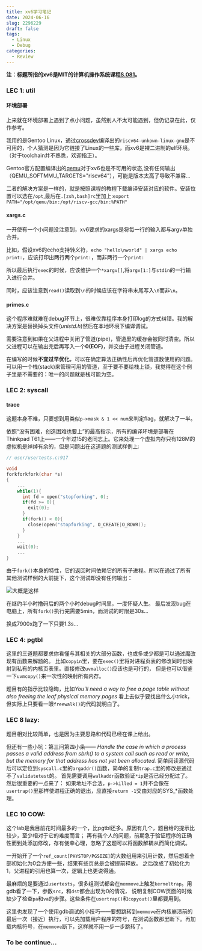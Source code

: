 ```yaml
---
title: xv6学习笔记
date: 2024-06-16
slug: 2296229
draft: false
tags:
  - Linux
  - Debug
categories:
  - Review
---
```


**注：标题所指的xv6是MIT的计算机操作系统课程[S.081](https://pdos.csail.mit.edu/6.828/2020/schedule.html)。**

### LEC 1: util

#### 环境部署

上来就在环境部署上遇到了点小问题，虽然别人不太可能遇到，但仍记录在此，仅作参考。

我用的是Gentoo Linux，通过[crossdev](https://wiki.gentoo.org/wiki/Crossdev)编译出的``riscv64-unkown-linux-gnu``是不可用的，个人猜测是因为它链接了Linux的一些库，而xv6是裸二进制的elf环境。（对于toolchain并不熟悉，欢迎指正）。

Gentoo官方配置编译出的[qemu](https://packages.gentoo.org/packages/app-emulation/qemu)对于xv6也是不可用的状态,没有任何输出（QEMU_SOFTMMU_TARGETS="riscv64"），可能是版本太高了导致不兼容...

二者的解决方案是一样的，就是按照课程的教程下载编译安装对应的软件。安装位置可以选在`/opt`,最后在`.[zsh,bash]rc`里加上:`export PATH="/opt/qemu/bin:/opt/riscv-gcc/bin:%PATH"`

#### xargs.c
一开使有一个小问题没注意到，xv6要求的xargs是将每一行的输入都与argv单独合并。

比如，假设xv6的echo支持转义符，`echo "hello\nworld" | xargs echo print:`，应该打印出两行两个`print:`，而非两行一个`print:`

所以最后执行`exec`的时候，应该维护一个`*xargv[]`,将`argv[1:]`与`stdin`的一行输入进行合并。

同时，应该注意到`read()`读取到`\n`的时候应该在字符串末尾写入`\0`而非`\n`。

#### primes.c
这个程序难就难在debug环节上，很难仅靠程序本身打印log的方式纠错。我的解决方案是替换掉头文件(*unistd.h*)然后在本地环境下编译调试。

需要注意到如果在父进程中关闭了管道(pipe)，管道里的缓存会被同时清空。所以父进程可以在输出完后再写入一个**0(EOF)**，并交由子进程关闭管道。

在编写的时候**不宜过早优化**，可以在确定算法正确性后再优化管道数使用的问题。可以用一个栈(stack)来管理可用的管道，至于要不要给栈上锁，我觉得在这个例子里是不需要的：唯一的问题就是栈可能为空。

### LEC 2: syscall

#### trace
这题本身不难，只要想到用类似`p->mask & 1 << num`来判定flag，就解决了一半。

依照“没有困难，创造困难也要上”的最高指示，所有的编译环境是部署在Thinkpad T61上——一个年过15的老同志上。它来处理一个虚拟内存只有128M的虚拟机是绰绰有余的，但是问题出在这道题的测试样例上:
```C
// user/usertests.c:917

void
forkforkfork(char *s)
{
    ...
    while(1){
      int fd = open("stopforking", 0);
      if(fd >= 0){
        exit(0);
      }
      if(fork() < 0){
        close(open("stopforking", O_CREATE|O_RDWR));
      }
    }
    ...
    wait(0);
    ...
}
```

由于`fork()`本身的特性，它的返回时间依赖它的所有子进程。所以在通过了所有其他测试样例的大前提下，这个测试却没有任何输出：

![大概是这样](/images/syscall-trace.png)

在继约半小时撸码后的两个小时debug时间里，一度怀疑人生。
最后发现bug在电脑上，所有`fork()`执行完需要5min，而测试的时限是30s...

换成7900x跑了一下只要1.3s...

### LEC 4: pgtbl

这里的三道题都要求你看懂与其相关的大部分函数，也或多或少都是可以通过魔改现有函数来解题的。
比如`copyin`里，要在`exec()`里将对进程页表的修改同时也映射到私有的内核页表里。直接修改`uvmalloc()`应该也是可行的，
但是也可以借鉴一下`uvmcopy()`来一次性的映射所有内存。

题目有的指示比较隐晦，比如*You'll need a way to free a page table without also freeing the leaf physical memory pages*
看上去似乎要找出什么小trick，但实际上只要看一眼`freewalk()`的代码就明白了。

### LEC 8 lazy:

题目相对比较简单，也是因为主要思路和代码已经在课上给出。

但还有一些小坑：第三问第四小条——
*Handle the case in which a process passes a valid address from sbrk() to a system call such as read or write, but the memory for that address has not yet been allocated.*
简单阅读源代码后可以定位到`syscall.c`里的`argaddr()`函数，简单的复制`trap.c`里的修改是通过不了`validatetest`的。
首先需要调用`walkaddr`函数验证`*ip`是否已经分配过了。然后很重要的一点来了：
如果地址不合法，`p->killed = 1`并不会像在`usertrap()`里那样使进程正确的退出，应直接`return -1`交由对应的SYS_*函数处理。


### LEC 10 COW:

这个lab是我目前花时间最多的一个，比pgtbl还多。原因有几个，题目给的提示比较少，至少相对于它的难度而言；
再有我个人的问题，前期急于验证程序的正确性而到处添加修改，存有侥幸心理，忽略了这题可以将函数解耦从而简化调试。

一开始开了一个`ref_count[PHYSTOP/PGSIZE]`的大数组用来引用计数，然后想着全部初始化为0会方便一些，结果有些页总是会被提前释放。
之后改成了初始化为1，父进程的引用也算一次，逻辑上也更说得通。

最麻烦的是要通过`usertests`，很多组测试都会在`memmove`上触发`kerneltrap`。用gdb看了一下，参数`src`，和`dst`都会出现为0的情况，
说明复制COW页面的时候缺少了检查`pa`和`va`的步骤。这些条件在`usertrap()`和`copyout()`里都要用到。

这里也发现了一个使用gdb调试的小技巧——要想跳转到`memmove`在内核崩溃前的最后一次（接近）执行，可以先加载用户程序的符号，在测试函数那里断下。再加载内核符号，在`memmove`断下，这样就不用一步一步跳转了。
### To be continue...
